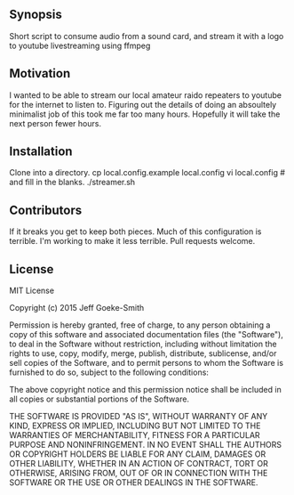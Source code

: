 ## Synopsis

Short script to consume audio from a sound card, and stream it with a logo to youtube livestreaming using ffmpeg

## Motivation

I wanted to be able to stream our local amateur raido repeaters to youtube for the internet to listen to.  Figuring out the
details of doing an absoultely minimalist job of this took me far too many hours.  Hopefully it will take the next person
fewer hours.

## Installation

Clone into a directory.
cp local.config.example local.config
vi local.config # and fill in the blanks.
./streamer.sh


## Contributors

If it breaks you get to keep both pieces.  Much of this configuration is terrible.  I'm working to make it less terrible.
Pull requests welcome.

## License

MIT License

Copyright (c) 2015 Jeff Goeke-Smith 

Permission is hereby granted, free of charge, to any person obtaining a copy
of this software and associated documentation files (the "Software"), to deal
in the Software without restriction, including without limitation the rights
to use, copy, modify, merge, publish, distribute, sublicense, and/or sell
copies of the Software, and to permit persons to whom the Software is
furnished to do so, subject to the following conditions:

The above copyright notice and this permission notice shall be included in
all copies or substantial portions of the Software.

THE SOFTWARE IS PROVIDED "AS IS", WITHOUT WARRANTY OF ANY KIND, EXPRESS OR
IMPLIED, INCLUDING BUT NOT LIMITED TO THE WARRANTIES OF MERCHANTABILITY,
FITNESS FOR A PARTICULAR PURPOSE AND NONINFRINGEMENT. IN NO EVENT SHALL THE
AUTHORS OR COPYRIGHT HOLDERS BE LIABLE FOR ANY CLAIM, DAMAGES OR OTHER
LIABILITY, WHETHER IN AN ACTION OF CONTRACT, TORT OR OTHERWISE, ARISING FROM,
OUT OF OR IN CONNECTION WITH THE SOFTWARE OR THE USE OR OTHER DEALINGS IN
THE SOFTWARE.

